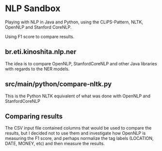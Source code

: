 # NLP Sandbox

Playing with NLP in Java and Python, using the CLiPS-Pattern, NLTK, OpenNLP and Stanford CoreNLP.

Using F1 score to compare results.

## br.eti.kinoshita.nlp.ner

The idea is to compare OpenNLP, StanfordCoreNLP and other Java libraries with regards to
the NER models.

## src/main/python/compare-nltk.py

This is the Python NLTK equivalent of what was done with OpenNLP and StanfordCoreNLP

## Comparing results

The CSV input file contained columns that would be used to compare the results, but I decided not to use them and investigate how OpenNLP is measuring the F1 score, and perhaps normalize the tag labels (LOCATION, DATE, MONEY, etc) and then measure the results.
